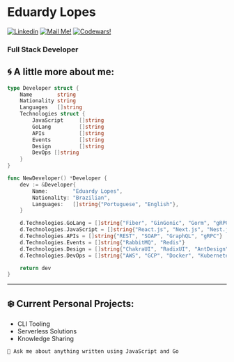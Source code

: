 # Eduardy Lopes

[![Linkedin](https://img.shields.io/badge/-Linkedin-blue?style=flat-square&logo=Linkedin&logoColor=white&link=https://www.linkedin.com/in/arthur-andrade-fullstack-dev/)](https://www.linkedin.com/in/eduardylopes/)
[![Mail Me!](https://img.shields.io/badge/-Email-c14438?style=flat-square&logo=Gmail&logoColor=white&link=mailto:eduardylopes@gmail.com)](mailto:eduardylopes@gmail.com)
[![Codewars!](https://img.shields.io/badge/-Codewars-b1361E?style=flat-square&logo=Codewars&logoColor=white&link=https://www.codewars.com/users/eduardylopes)](https://www.codewars.com/users/eduardylopes)

### Full Stack Developer


## 🌀 A little more about me:

```go
type Developer struct {
    Name        string
    Nationality string
    Languages   []string
    Technologies struct {
        JavaScript     []string
        GoLang         []string
        APIs           []string
        Events         []string
        Design         []string
        DevOps []string
    }
}

func NewDeveloper() *Developer {
    dev := &Developer{
        Name:        "Eduardy Lopes",
        Nationality: "Brazilian",
        Languages:   []string{"Portuguese", "English"},
    }

    d.Technologies.GoLang = []string{"Fiber", "GinGonic", "Gorm", "gRPC"}
    d.Technologies.JavaScript = []string{"React.js", "Next.js", "Nest.js", "Adonis.js"}
    d.Technologies.APIs = []string{"REST", "SOAP", "GraphQL", "gRPC"}
    d.Technologies.Events = []string{"RabbitMQ", "Redis"}
    d.Technologies.Design = []string{"ChakraUI", "RadixUI", "AntDesign", "Material-UI", "Bootstrap"}
    d.Technologies.DevOps = []string{"AWS", "GCP", "Docker", "Kubernetes", "Grafana"}

    return dev
}
```

---
## ❄️ Current Personal Projects:

- CLI Tooling
- Serverless Solutions
- Knowledge Sharing

`💬 Ask me about anything written using JavaScript and Go`
